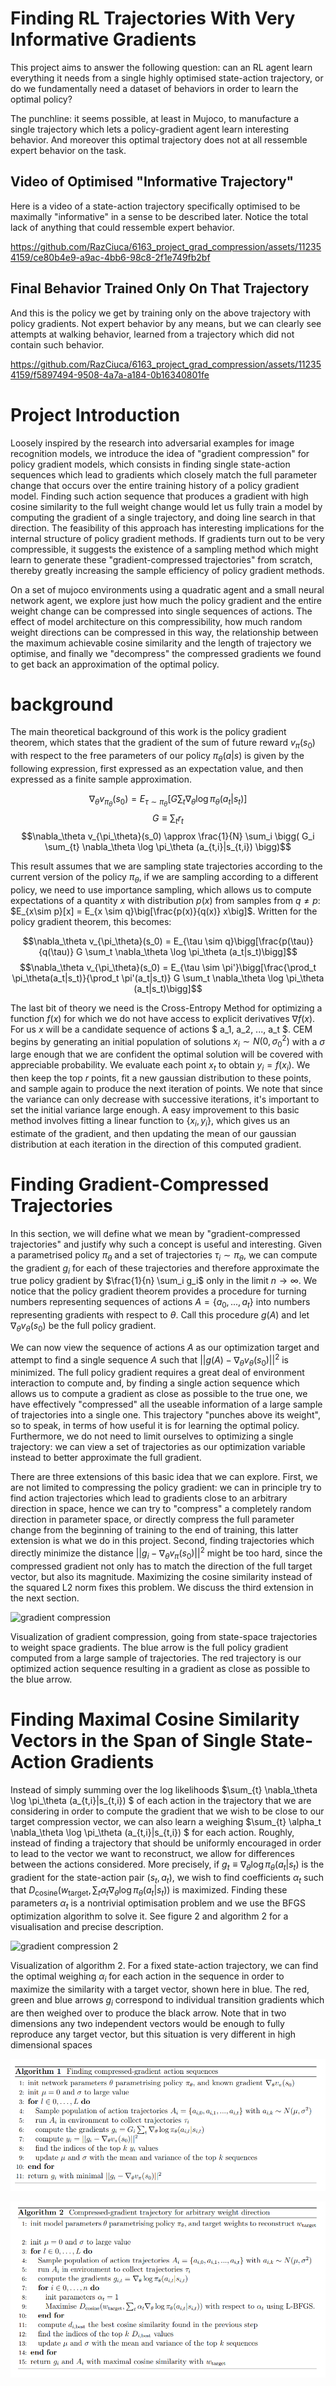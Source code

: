 # Finding RL Trajectories With Very Informative Gradients

This project aims to answer the following question: can an RL agent learn everything it needs from a single highly optimised state-action trajectory, or do we fundamentally need a dataset of behaviors in order to learn the optimal policy?

The punchline: it seems possible, at least in Mujoco, to manufacture a single trajectory which lets a policy-gradient agent learn interesting behavior. And moreover this optimal trajectory does not at all ressemble expert behavior on the task.

## Video of Optimised "Informative Trajectory"
Here is a video of a state-action trajectory specifically optimised to be maximally "informative" in a sense to be described later. Notice the total lack of anything that could ressemble expert behavior. 

https://github.com/RazCiuca/6163_project_grad_compression/assets/112354159/ce80b4e9-a9ac-4bb6-98c8-2f1e749fb2bf

## Final Behavior Trained Only On That Trajectory
And this is the policy we get by training only on the above trajectory with policy gradients. Not expert behavior by any means, but we can clearly see attempts at walking behavior, learned from a trajectory which did not contain such behavior.

https://github.com/RazCiuca/6163_project_grad_compression/assets/112354159/f5897494-9508-4a7a-a184-0b16340801fe


# Project Introduction

Loosely inspired by the research into adversarial examples for image recognition models, we introduce the idea of "gradient compression" for policy gradient models, which consists in finding single state-action sequences which lead to gradients which closely match the full parameter change that occurs over the entire training history of a policy gradient model. Finding such action sequence that produces a gradient with high cosine similarity to the full weight change would let us fully train a model by computing the gradient of a single trajectory, and doing line search in that direction. The feasibility of this approach has interesting implications for the internal structure of policy gradient methods. If gradients turn out to be very compressible, it suggests the existence of a sampling method which might learn to generate these "gradient-compressed trajectories" from scratch, thereby greatly increasing the sample efficiency of policy gradient methods.

On a set of mujoco environments using a quadratic agent and a small neural network agent, we explore just how much the policy gradient and the entire weight change can be compressed into single sequences of actions. The effect of model architecture on this compressibility, how much random weight directions can be compressed in this way, the relationship between the maximum achievable cosine similarity and the length of trajectory we optimise, and finally we "decompress" the compressed gradients we found to get back an approximation of the optimal policy.


# background

The main theoretical background of this work is the policy gradient theorem, which states that the gradient of the sum of future reward $v_\pi(s_0)$ with respect to the free parameters of our policy $\pi_\theta(a|s)$ is given by the following expression, first expressed as an expectation value, and then expressed as a finite sample approximation.

$$ \nabla_\theta v_{\pi_\theta}(s_0) = E_{\tau \sim \pi_\theta}\bigg[G \sum_t \nabla_\theta \log \pi_\theta (a_t|s_t)\bigg]$$
$$G \equiv \sum_t r_t$$
$$\nabla_\theta v_{\pi_\theta}(s_0) \approx \frac{1}{N} \sum_i \bigg( G_i \sum_{t} \nabla_\theta \log \pi_\theta (a_{t,i}|s_{t,i}) \bigg)$$

This result assumes that we are sampling state trajectories according to the current version of the policy $\pi_\theta$, if we are sampling according to a different policy, we need to use importance sampling, which allows us to compute expectations of a quantity $x$ with distribution $p(x)$ from samples from $q \neq p$: $E_{x\sim p}[x] = E_{x \sim q}\big[\frac{p(x)}{q(x)} x\big]$. Written for the policy gradient theorem, this becomes:

$$\nabla_\theta v_{\pi_\theta}(s_0) = E_{\tau \sim q}\bigg[\frac{p(\tau)}{q(\tau)} G \sum_t \nabla_\theta \log \pi_\theta (a_t|s_t)\bigg]$$
$$\nabla_\theta v_{\pi_\theta}(s_0) = E_{\tau \sim \pi'}\bigg[\frac{\prod_t \pi_\theta(a_t|s_t)}{\prod_t \pi'(a_t|s_t)} G \sum_t \nabla_\theta \log \pi_\theta (a_t|s_t)\bigg]$$

The last bit of theory we need is the Cross-Entropy Method for optimizing a function $f(x)$ for which we do not have access to explicit derivatives $\nabla f(x)$. For us $x$ will be a candidate sequence of actions $ a_1, a_2, ..., a_t $. CEM begins by generating an initial population of solutions $x_i \sim N(0, \sigma_0^2)$ with a $\sigma$ large enough that we are confident the optimal solution will be covered with appreciable probability. We evaluate each point $x_t$ to obtain $y_i = f(x_i)$. We then keep the top $r$ points, fit a new gaussian distribution to these points, and sample again to produce the next iteration of points. We note that since the variance can only decrease with successive iterations, it's important to set the initial variance large enough. A easy improvement to this basic method involves fitting a linear function to $\{x_i, y_i\}$, which gives us an estimate of the gradient, and then updating the mean of our gaussian distribution at each iteration in the direction of this computed gradient. 


# Finding Gradient-Compressed Trajectories

In this section, we will define what we mean by "gradient-compressed trajectories" and justify why such a concept is useful and interesting. Given a parametrised policy $\pi_\theta$ and a set of trajectories $\tau_i \sim \pi_\theta$, we can compute the gradient $g_i$ for each of these trajectories and therefore approximate the true policy gradient by $\frac{1}{n} \sum_i g_i$ only in the limit $n\rightarrow \infty$. We notice that the policy gradient theorem provides a procedure for turning numbers representing sequences of actions $A = \{a_0, ..., a_t\}$ into numbers representing gradients with respect to $\theta$. Call this procedure $g(A)$ and let $\nabla_\theta v_\theta(s_0)$ be the full policy gradient. 

We can now view the sequence of actions $A$ as our optimization target and attempt to find a single sequence $A$ such that $||g(A) - \nabla_\theta v_\theta(s_0)||^2$ is minimized. The full policy gradient requires a great deal of environment interaction to compute and, by finding a single action sequence which allows us to compute a gradient as close as possible to the true one, we have effectively "compressed" all the useable information of a large sample of trajectories into a single one. This trajectory "punches above its weight", so to speak, in terms of how useful it is for learning the optimal policy. Furthermore, we do not need to limit ourselves to optimizing a single trajectory: we can view a set of trajectories as our optimization variable instead to better approximate the full gradient.

There are three extensions of this basic idea that we can explore. First, we are not limited to  compressing the policy gradient: we can in principle try to find action trajectories which lead to gradients close to an arbitrary direction in space, hence we can try to "compress" a completely random direction in parameter space, or directly compress the full parameter change from the beginning of training to the end of training, this latter extension is what we do in this project. Second, finding trajectories which directly minimize the distance $||g_i - \nabla_\theta v_\pi(s_0)||^2$ might be too hard, since the compressed gradient not only has to match the direction of the full target vector, but also its magnitude. Maximizing the cosine similarity instead of the squared L2 norm fixes this problem. We discuss the third extension in the next section.

![gradient compression](images/gradient_compression.svg)

Visualization of gradient compression, going from state-space trajectories to weight space gradients. The blue arrow is the full policy gradient computed from a large sample of trajectories. The red trajectory is our optimized action sequence resulting in a gradient as close as possible to the blue arrow.

# Finding Maximal Cosine Similarity Vectors in the Span of Single State-Action Gradients

Instead of simply summing over the log likelihoods $\sum_{t} \nabla_\theta \log \pi_\theta (a_{t,i}|s_{t,i}) $ of each action in the trajectory that we are considering in order to compute the gradient that we wish to be close to our target compression vector, we can also learn a weighing $\sum_{t} \alpha_t \nabla_\theta \log \pi_\theta (a_{t,i}|s_{t,i}) $ for each action. Roughly, instead of finding a trajectory that should be uniformly encouraged in order to lead to the vector we want to reconstruct, we allow for differences between the actions considered. More precisely, if $g_t \equiv \nabla_\theta \log \pi_\theta (a_{t}|s_{t})$ is the gradient for the state-action pair $(s_t, a_t)$, we wish to find coefficients $\alpha_t$ such that $D_{\text{cosine}}(w_{\text{target}}, \sum_t \alpha_t \nabla_\theta \log \pi_\theta (a_{t}|s_{t}))$ is maximized. Finding these parameters $\alpha_t$ is a nontrivial optimisation problem and we use the BFGS optimization algorithm to solve it. See figure 2 and algorithm 2 for a visualisation and precise description.

![gradient compression 2](images/optimising_alphas.svg)

Visualization of algorithm 2. For a fixed state-action trajectory, we can find the optimal weighing $\alpha_i$ for each action in the sequence in order to maximize the similarity with a target vector, shown here in blue. The red, green and blue arrows $g_i$ correspond to individual transition gradients which are then weighed over to produce the black arrow. Note that in two dimensions any two independent vectors would be enough to fully reproduce any target vector, but this situation is very different in high dimensional spaces

![algo_1](images/algo_1.png)

![algo_2](images/algo_2.png)








